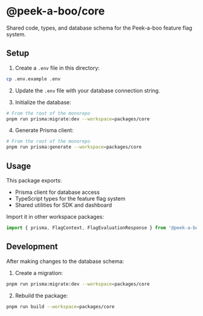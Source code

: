 # @peek-a-boo/core

Shared code, types, and database schema for the Peek-a-boo feature flag system.

## Setup

1. Create a `.env` file in this directory:

```bash
cp .env.example .env
```

2. Update the `.env` file with your database connection string.

3. Initialize the database:

```bash
# From the root of the monorepo
pnpm run prisma:migrate:dev --workspace=packages/core
```

4. Generate Prisma client:

```bash
# From the root of the monorepo
pnpm run prisma:generate --workspace=packages/core
```

## Usage

This package exports:

- Prisma client for database access
- TypeScript types for the feature flag system
- Shared utilities for SDK and dashboard

Import it in other workspace packages:

```typescript
import { prisma, FlagContext, FlagEvaluationResponse } from '@peek-a-boo/core';
```

## Development

After making changes to the database schema:

1. Create a migration:

```bash
pnpm run prisma:migrate:dev --workspace=packages/core
```

2. Rebuild the package:

```bash
pnpm run build --workspace=packages/core
``` 